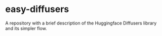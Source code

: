 # easy-diffusers
A repository with a brief description of the Huggingface Diffusers library and its simpler flow.

